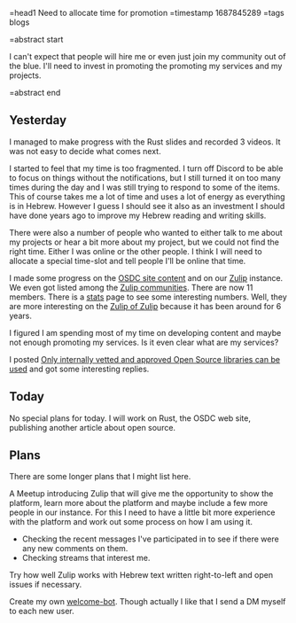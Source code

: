 =head1 Need to allocate time for promotion
=timestamp 1687845289
=tags blogs

=abstract start

I can't expect that people will hire me or even just join my community out of the blue. I'll need to invest in promoting the promoting my
services and my projects.

=abstract end

<h2>Yesterday</h2>

I managed to make progress with the Rust slides and recorded 3 videos. It was not easy to decide what comes next.

I started to feel that my time is too fragmented. I turn off Discord to be able to focus on things without the notifications,
but I still turned it on too many times during the day and I was still trying to respond to some of the items.
This of course takes me a lot of time and uses a lot of energy as everything is in Hebrew. However I guess I should see it also
as an investment I should have done years ago to improve my Hebrew reading and writing skills.

There were also a number of people who wanted to either talk to me about my projects or hear a bit more about my project, but we could not
find the right time. Either I was online or the other people. I think I will need to allocate a special time-slot and tell people I'll be online that time.

I made some progress on the <a href="https://osdc.code-maven.com/">OSDC site content</a> and on our <a href="https://osdc.zulipchat.com/">Zulip</a> instance.
We even got listed among the <a href="https://zulip.com/communities/">Zulip communities</a>.
There are now 11 members. There is a <a href="https://osdc.zulipchat.com/stats">stats</a> page to see some interesting numbers.
Well, they are more interesting on the <a href="https://chat.zulip.org/stats">Zulip of Zulip</a> because it has been around for 6 years.

I figured I am spending most of my time on developing content and maybe not enough promoting my services. Is it even clear what are my services?

I posted <a href="https://dev.to/szabgab/only-internally-vetted-and-approved-open-source-libraries-can-be-used-4m1i">Only internally vetted and approved Open Source libraries can be used</a>
and got some interesting replies.

<h2>Today</h2>

No special plans for today. I will work on Rust, the OSDC web site, publishing another article about open source.

<h2>Plans</h2>

There are some longer plans that I might list here.

A Meetup introducing Zulip that will give me the opportunity to show the platform, learn more about the platform and maybe include a few more people in our instance.
For this I need to have a little bit more experience with the platform and work out some process on how I am using it.

<ul>
<li>Checking the recent messages I've participated in to see if there were any new comments on them.</li>
<li>Checking streams that interest me.</li>
</ul>

Try how well Zulip works with Hebrew text written right-to-left and open issues if necessary.

Create my own <a href="https://chat.zulip.org/#narrow/stream/138-user-community/topic/how.20do.20you.20welcome.20new.20users.3F">welcome-bot</a>.
Though actually I like that I send a DM myself to each new user.


